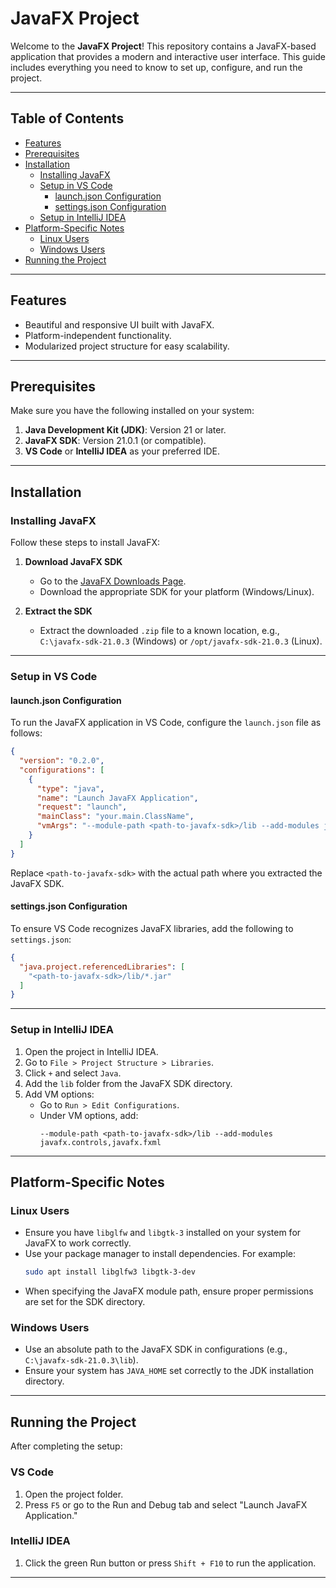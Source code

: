 # JavaFX Project

Welcome to the **JavaFX Project**! This repository contains a JavaFX-based application that provides a modern and interactive user interface. This guide includes everything you need to know to set up, configure, and run the project.

---

## Table of Contents

- [Features](#features)
- [Prerequisites](#prerequisites)
- [Installation](#installation)
  - [Installing JavaFX](#installing-javafx)
  - [Setup in VS Code](#setup-in-vs-code)
    - [launch.json Configuration](#launchjson-configuration)
    - [settings.json Configuration](#settingsjson-configuration)
  - [Setup in IntelliJ IDEA](#setup-in-intellij-idea)
- [Platform-Specific Notes](#platform-specific-notes)
  - [Linux Users](#linux-users)
  - [Windows Users](#windows-users)
- [Running the Project](#running-the-project)

---

## Features

- Beautiful and responsive UI built with JavaFX.
- Platform-independent functionality.
- Modularized project structure for easy scalability.

---

## Prerequisites

Make sure you have the following installed on your system:

1. **Java Development Kit (JDK)**: Version 21 or later.
2. **JavaFX SDK**: Version 21.0.1 (or compatible).
3. **VS Code** or **IntelliJ IDEA** as your preferred IDE.

---

## Installation

### Installing JavaFX

Follow these steps to install JavaFX:

1. **Download JavaFX SDK**

   - Go to the [JavaFX Downloads Page](https://openjfx.io/).
   - Download the appropriate SDK for your platform (Windows/Linux).

2. **Extract the SDK**

   - Extract the downloaded `.zip` file to a known location, e.g., `C:\javafx-sdk-21.0.3` (Windows) or `/opt/javafx-sdk-21.0.3` (Linux).

---

### Setup in VS Code

#### launch.json Configuration

To run the JavaFX application in VS Code, configure the `launch.json` file as follows:

```json
{
  "version": "0.2.0",
  "configurations": [
    {
      "type": "java",
      "name": "Launch JavaFX Application",
      "request": "launch",
      "mainClass": "your.main.ClassName",
      "vmArgs": "--module-path <path-to-javafx-sdk>/lib --add-modules javafx.controls,javafx.fxml"
    }
  ]
}
```

Replace `<path-to-javafx-sdk>` with the actual path where you extracted the JavaFX SDK.

#### settings.json Configuration

To ensure VS Code recognizes JavaFX libraries, add the following to `settings.json`:

```json
{
  "java.project.referencedLibraries": [
    "<path-to-javafx-sdk>/lib/*.jar"
  ]
}
```

---

### Setup in IntelliJ IDEA

1. Open the project in IntelliJ IDEA.
2. Go to `File > Project Structure > Libraries`.
3. Click `+` and select `Java`.
4. Add the `lib` folder from the JavaFX SDK directory.
5. Add VM options:
   - Go to `Run > Edit Configurations`.
   - Under VM options, add:
     ```
     --module-path <path-to-javafx-sdk>/lib --add-modules javafx.controls,javafx.fxml
     ```

---

## Platform-Specific Notes

### Linux Users

- Ensure you have `libglfw` and `libgtk-3` installed on your system for JavaFX to work correctly.
- Use your package manager to install dependencies. For example:
  ```bash
  sudo apt install libglfw3 libgtk-3-dev
  ```
- When specifying the JavaFX module path, ensure proper permissions are set for the SDK directory.

### Windows Users

- Use an absolute path to the JavaFX SDK in configurations (e.g., `C:\javafx-sdk-21.0.3\lib`).
- Ensure your system has `JAVA_HOME` set correctly to the JDK installation directory.

---

## Running the Project

After completing the setup:

### VS Code

1. Open the project folder.
2. Press `F5` or go to the Run and Debug tab and select "Launch JavaFX Application."

### IntelliJ IDEA

1. Click the green Run button or press `Shift + F10` to run the application.

---



